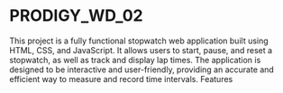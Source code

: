 # PRODIGY_WD_02
This project is a fully functional stopwatch web application built using HTML, CSS, and JavaScript. It allows users to start, pause, and reset a stopwatch, as well as track and display lap times. The application is designed to be interactive and user-friendly, providing an accurate and efficient way to measure and record time intervals.  Features

